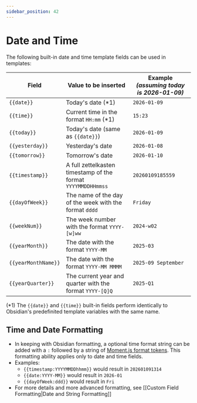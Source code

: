 ```yaml
---
sidebar_position: 42
---
```


# Date and Time
The following built-in date and time template fields can be used in templates:

| Field               | Value to be inserted                                         | Example *(assuming today is 2026-01-09)* |
| ------------------- | ------------------------------------------------------------ | ---------------------------------------- |
| `{{date}}`          | Today's date (\*1)                                           | `2026-01-09`                             |
| `{{time}}`          | Current time in the format `HH:mm` (\*1)                     | `15:23`                                  |
| `{{today}}`         | Today's date (same as `{{date}}`)                            | `2026-01-09`                             |
| `{{yesterday}}`     | Yesterday's date                                             | `2026-01-08`                             |
| `{{tomorrow}}`      | Tomorrow's date                                              | `2026-01-10`                             |
| `{{timestamp}}`     | A full zettelkasten timestamp of the format `YYYYMMDDHHmmss` | `20260109185559`                         |
| `{{dayOfWeek}}`     | The name of the day of the week with the format `dddd`       | `Friday`                                 |
| `{{weekNum}}`       | The week number with the format `YYYY-[w]ww`                 | `2024-w02`                               |
| `{{yearMonth}}`     | The date with the format `YYYY-MM`                           | `2025-03`                                |
| `{{yearMonthName}}` | The date with the format `YYYY-MM MMMM`                      | `2025-09 September`                      |
| `{{yearQuarter}}`   | The current year and quarter with the format `YYYY-[Q]Q`     | `2025-Q1`                                |

(\*1) The `{{date}}` and `{{time}}` built-in fields perform identically to Obsidian's predefinited template variables with the same name. 

## Time and Date Formatting
- In keeping with Obsidian formatting, a optional time format string can be added with a `:` followed by a string of [Moment.js format tokens](https://momentjs.com/docs/#/displaying/format/). This formatting ability applies only to date and time fields.
- Examples:
	- `{{timestamp:YYYYMMDDhhmm}}` would result in `202601091314`
	- `{{date:YYYY-MM}}` would result in `2026-01`
	- `{{dayOfWeek:ddd}}` would result in `Fri`
- For more details and more advanced formatting, see [[Custom Field Formatting|Date and String Formatting]]

